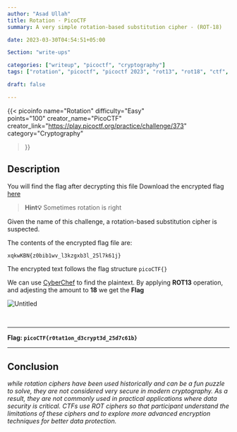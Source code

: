 ```yaml
---
author: "Asad Ullah"
title: Rotation - PicoCTF
summary: A very simple rotation-based substitution cipher - (ROT-18)

date: 2023-03-30T04:54:51+05:00

Section: "write-ups"

categories: ["writeup", "picoctf", "cryptography"]
tags: ["rotation", "picoctf", "picoctf 2023", "rot13", "rot18", "ctf", "cryptography"]

draft: false

---
```



{{< 
picoinfo 
name="Rotation" 
difficulty="Easy"  
points="100"
creator_name="PicoCTF" creator_link="https://play.picoctf.org/practice/challenge/373" 
category="Cryptography"
>}}


## Description

You will find the flag after decrypting this file Download the encrypted flag [here](https://artifacts.picoctf.net/c/388/encrypted.txt)

> **Hint💡**
> Sometimes rotation is right

Given the name of this challenge, a rotation-based substitution cipher is suspected.

The contents of the encrypted flag file are:

```bash
xqkwKBN{z0bib1wv_l3kzgxb3l_25l7k61j}
```

The encrypted text follows the flag structure `picoCTF{}` 

We can use [CyberChef](https://gchq.github.io/CyberChef/) to find the plaintext. By applying **ROT13** operation, and adjesting the amount to **18** we get the **Flag**

![Untitled](/write-ups/picoctf/rot18-rotation.png)

&nbsp;

---

**Flag: `picoCTF{r0tat1on_d3crypt3d_25d7c61b}`**

---

## Conclusion

*while rotation ciphers have been used historically and can be a fun puzzle to solve, they are not considered very secure in modern cryptography. As a result, they are not commonly used in practical applications where data security is critical. CTFs use ROT ciphers so that participant understand the limitations of these ciphers and to explore more advanced encryption techniques for better data protection.*